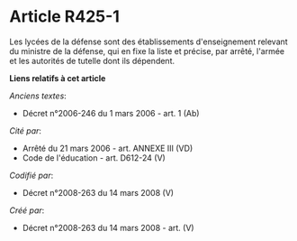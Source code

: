 # Article R425-1

Les lycées de la défense sont des établissements d'enseignement relevant du ministre de la défense, qui en fixe la liste et
précise, par arrêté, l'armée et les autorités de tutelle dont ils dépendent.

**Liens relatifs à cet article**

_Anciens textes_:

  - Décret n°2006-246 du 1 mars 2006 - art. 1 (Ab)

_Cité par_:

  - Arrêté du 21 mars 2006 - art. ANNEXE III (VD)
  - Code de l'éducation - art. D612-24 (V)

_Codifié par_:

  - Décret n°2008-263 du 14 mars 2008 (V)

_Créé par_:

  - Décret n°2008-263 du 14 mars 2008 - art. (V)
